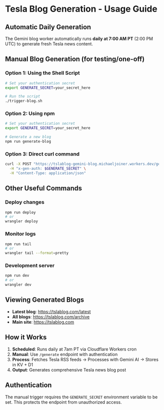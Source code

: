 # Tesla Blog Generation - Usage Guide

## Automatic Daily Generation
The Gemini blog worker automatically runs **daily at 7:00 AM PT** (2:00 PM UTC) to generate fresh Tesla news content.

## Manual Blog Generation (for testing/one-off)

### Option 1: Using the Shell Script
```bash
# Set your authentication secret
export GENERATE_SECRET=your_secret_here

# Run the script
./trigger-blog.sh
```

### Option 2: Using npm
```bash
# Set your authentication secret
export GENERATE_SECRET=your_secret_here

# Generate a new blog
npm run generate-blog
```

### Option 3: Direct curl command
```bash
curl -X POST "https://tslablog-gemini-blog.michaeljoiner.workers.dev/generate" \
  -H "x-gen-auth: $GENERATE_SECRET" \
  -H "Content-Type: application/json"
```

## Other Useful Commands

### Deploy changes
```bash
npm run deploy
# or
wrangler deploy
```

### Monitor logs
```bash
npm run tail
# or
wrangler tail --format=pretty
```

### Development server
```bash
npm run dev
# or
wrangler dev
```

## Viewing Generated Blogs

- **Latest blog**: https://tslablog.com/latest
- **All blogs**: https://tslablog.com/archive
- **Main site**: https://tslablog.com

## How it Works

1. **Scheduled**: Runs daily at 7am PT via Cloudflare Workers cron
2. **Manual**: Use `/generate` endpoint with authentication
3. **Process**: Fetches Tesla RSS feeds → Processes with Gemini AI → Stores in KV + D1
4. **Output**: Generates comprehensive Tesla news blog post

## Authentication

The manual trigger requires the `GENERATE_SECRET` environment variable to be set. This protects the endpoint from unauthorized access.
